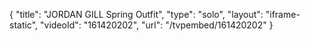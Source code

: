 {
    "title": "JORDAN GILL Spring Outfit",
    "type": "solo",
    "layout": "iframe-static",
    "videoId": "161420202",
    "url": "\/tvpembed\/161420202"
}